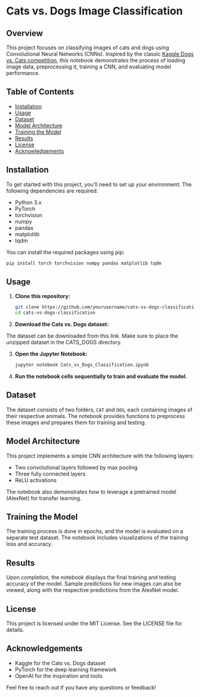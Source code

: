 # Cats vs. Dogs Image Classification

## Overview

This project focuses on classifying images of cats and dogs using Convolutional Neural Networks (CNNs). Inspired by the classic [Kaggle Dogs vs. Cats competition](https://www.kaggle.com/c/dogs-vs-cats), this notebook demonstrates the process of loading image data, preprocessing it, training a CNN, and evaluating model performance.

## Table of Contents

- [Installation](#installation)
- [Usage](#usage)
- [Dataset](#dataset)
- [Model Architecture](#model-architecture)
- [Training the Model](#training-the-model)
- [Results](#results)
- [License](#license)
- [Acknowledgements](#acknowledgements)

## Installation

To get started with this project, you'll need to set up your environment. The following dependencies are required:

- Python 3.x
- PyTorch
- torchvision
- numpy
- pandas
- matplotlib
- tqdm

You can install the required packages using pip:

```bash
pip install torch torchvision numpy pandas matplotlib tqdm
```

## Usage

1. **Clone this repository:**

   ```bash
   git clone https://github.com/yourusername/cats-vs-dogs-classification.git
   cd cats-vs-dogs-classification
   ```

2. **Download the Cats vs. Dogs dataset:**

The dataset can be downloaded from this link. Make sure to place the unzipped dataset in the CATS_DOGS directory.

3. **Open the Jupyter Notebook:**

   ```bash
   jupyter notebook Cats_vs_Dogs_Classification.ipynb
   ```

4. **Run the notebook cells sequentially to train and evaluate the model.**

## Dataset

The dataset consists of two folders, `CAT` and `DOG`, each containing images of their respective animals. The notebook provides functions to preprocess these images and prepares them for training and testing.

## Model Architecture

This project implements a simple CNN architecture with the following layers:

- Two convolutional layers followed by max pooling
- Three fully connected layers
- ReLU activations

The notebook also demonstrates how to leverage a pretrained model (AlexNet) for transfer learning.

## Training the Model

The training process is done in epochs, and the model is evaluated on a separate test dataset. The notebook includes visualizations of the training loss and accuracy.

## Results

Upon completion, the notebook displays the final training and testing accuracy of the model. Sample predictions for new images can also be viewed, along with the respective predictions from the AlexNet model.

## License

This project is licensed under the MIT License. See the LICENSE file for details.

## Acknowledgements

- Kaggle for the Cats vs. Dogs dataset
- PyTorch for the deep learning framework
- OpenAI for the inspiration and tools

Feel free to reach out if you have any questions or feedback!
